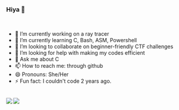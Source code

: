 ### Hiya 👋

<br>

- 🔭 I’m currently working on a ray tracer
- 🌱 I’m currently learning C, Bash, ASM, Powershell
- 👯 I’m looking to collaborate on beginner-friendly CTF challenges
- 🤔 I’m looking for help with making my codes efficient
- 💬 Ask me about C
- 📫 How to reach me: through github
- 😄 Pronouns: She/Her
- ⚡ Fun fact: I couldn't code 2 years ago.
<br>

<a href="https://github.com/anuraghazra/github-readme-stats">
  <img align="left" src="https://github-readme-stats.vercel.app/api?username=lcols19&theme=radical" />
</a>
<a href="https://github.com/anuraghazra/convoychat">
  <img align="left" src="https://github-readme-stats.vercel.app/api/top-langs/?username=lcols19&theme=radical" />
</a>
